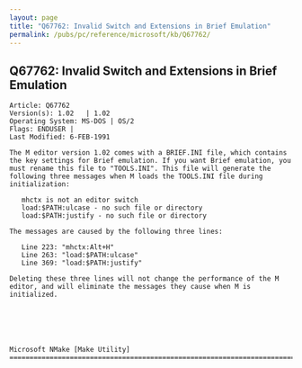 ```yaml
---
layout: page
title: "Q67762: Invalid Switch and Extensions in Brief Emulation"
permalink: /pubs/pc/reference/microsoft/kb/Q67762/
---
```


## Q67762: Invalid Switch and Extensions in Brief Emulation

	Article: Q67762
	Version(s): 1.02   | 1.02
	Operating System: MS-DOS | OS/2
	Flags: ENDUSER |
	Last Modified: 6-FEB-1991
	
	The M editor version 1.02 comes with a BRIEF.INI file, which contains
	the key settings for Brief emulation. If you want Brief emulation, you
	must rename this file to "TOOLS.INI". This file will generate the
	following three messages when M loads the TOOLS.INI file during
	initialization:
	
	   mhctx is not an editor switch
	   load:$PATH:ulcase - no such file or directory
	   load:$PATH:justify - no such file or directory
	
	The messages are caused by the following three lines:
	
	   Line 223: "mhctx:Alt+H"
	   Line 263: "load:$PATH:ulcase"
	   Line 369: "load:$PATH:justify"
	
	Deleting these three lines will not change the performance of the M
	editor, and will eliminate the messages they cause when M is
	initialized.
	
	
	
	
	
	
	Microsoft NMake [Make Utility]
	=============================================================================
